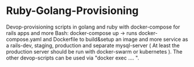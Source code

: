 # Ruby-Golang-Provisioning
Devop-provisioning scripts in golang and ruby with docker-compose for rails apps and more 
Bash: docker-compose up -> runs docker-compose.yaml and Dockerfile to build&setup an image
and more service as a rails-dev, staging, production and separate mysql-server ( At least the production server should be run with docker-swarm or kubernetes ). 
The other devop-scripts can be used via "docker exec .... ".

